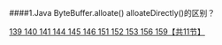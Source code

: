 ####1.Java  ByteBuffer.alloate()  alloateDirectly()的区别？







 [139 140 141 144 145 146 151 152 153 156 159【共11节】](javascript:;) 

